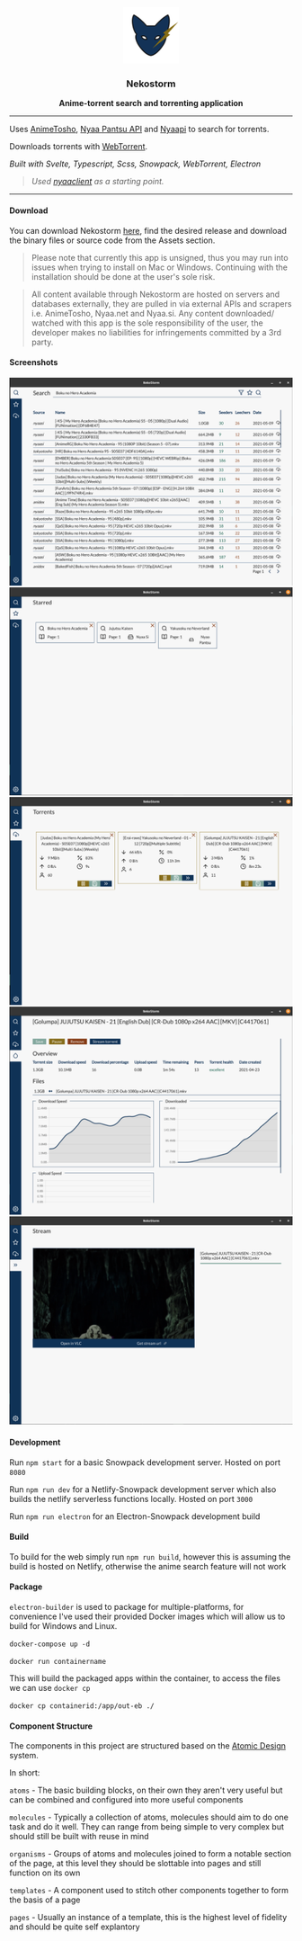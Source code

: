 <p align='center'>
  <img src='/public/img/logo.svg' height='100px'/>
</p>
<h3 align='center'>
  Nekostorm
</h3>
<p align='center'>
  <strong>Anime-torrent search and torrenting application</strong>
</p>

---

Uses [AnimeTosho](https://animetosho.org/), [Nyaa Pantsu API](https://nyaa.net/apidoc) and [Nyaapi](https://github.com/Kylart/Nyaapi) to search for torrents.

Downloads torrents with [WebTorrent](https://webtorrent.io/).

_Built with Svelte, Typescript, Scss, Snowpack, WebTorrent, Electron_

> _Used [nyaaclient](https://github.com/hongkiulam/nyaaclient) as a starting point._

---

#### Download

You can download Nekostorm [here](https://github.com/hongkiulam/nekostorm/releases), find the desired release and download the binary files or source code from the Assets section.

> Please note that currently this app is unsigned, thus you may run into issues when trying to install on Mac or Windows. Continuing with the installation should be done at the user's sole risk.

> All content available through Nekostorm are hosted on servers and databases externally, they are pulled in via external APIs and scrapers i.e. AnimeTosho, Nyaa.net and Nyaa.si. Any content downloaded/ watched with this app is the sole responsibility of the user, the developer makes no liabilities for infringements committed by a 3rd party.


#### Screenshots

![Search](./screenshots/search.png)
![Starred](./screenshots/starred.png)
![Torrents](./screenshots/torrents.png)
![Torrent Detail](./screenshots/detail.png)
![Stream](./screenshots/stream.png)

#### Development

Run `npm start` for a basic Snowpack development server. Hosted on port `8080`

Run `npm run dev` for a Netlify-Snowpack development server which also builds the netlify serverless functions locally. Hosted on port `3000`

Run `npm run electron` for an Electron-Snowpack development build

#### Build

To build for the web simply run `npm run build`, however this is assuming the build is hosted on Netlify, otherwise the anime search feature will not work

#### Package

`electron-builder` is used to package for multiple-platforms, for convenience I've used their provided Docker images which will allow us to build for Windows and Linux.

`docker-compose up -d`

`docker run containername`

This will build the packaged apps within the container, to access the files we can use `docker cp`

`docker cp containerid:/app/out-eb ./`

#### Component Structure

The components in this project are structured based on the [Atomic Design](https://bradfrost.com/blog/post/atomic-web-design/) system.

In short:

`atoms` - The basic building blocks, on their own they aren't very useful but can be combined and configured into more useful components

`molecules` - Typically a collection of atoms, molecules should aim to do one task and do it well. They can range from being simple to very complex but should still be built with reuse in mind

`organisms` - Groups of atoms and molecules joined to form a notable section of the page, at this level they should be slottable into pages and still function on its own

`templates` - A component used to stitch other components together to form the basis of a page

`pages` - Usually an instance of a template, this is the highest level of fidelity and should be quite self explantory
